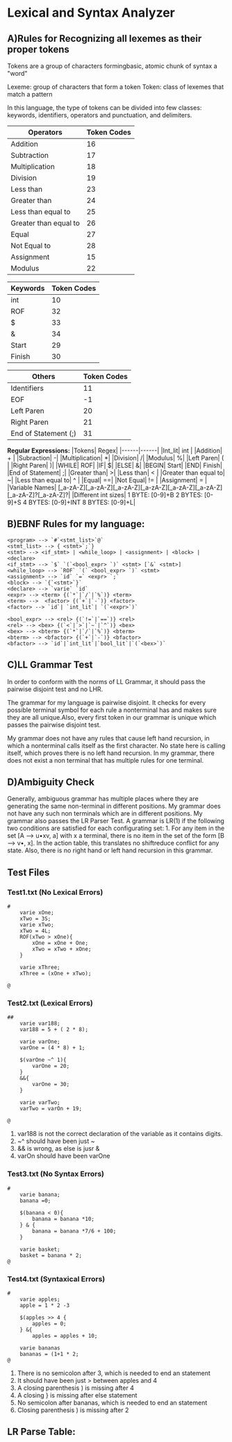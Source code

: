 # Lexical and Syntax Analyzer 



## A)Rules for Recognizing all lexemes as their proper tokens

Tokens are a group of characters formingbasic, atomic chunk of syntax a "word"

Lexeme: group of characters that form a token
Token: class of lexemes that match a pattern

In this language, the type of tokens can be divided into few classes: keywords, identifiers, operators and punctuation, and delimiters.

|Operators | Token Codes |
| ---------|-------------|
| Addition |  16
| Subtraction| 17        |
| Multiplication| 18      |
| Division | 19 |
| Less than | 23 |
| Greater than | 24 |
| Less than equal to | 25 |
| Greater than equal to | 26 |
| Equal | 27 |
| Not Equal to |28 |
| Assignment | 15 |
| Modulus | 22 |

|Keywords| Token Codes|
|--------|------------|
|int| 10
|ROF| 32|
|$| 33|
|&| 34|
|Start| 29|
|Finish| 30|

|Others|Token Codes|
|------|-----------|
|Identifiers| 11|
|EOF| -1|
|Left Paren| 20|
|Right Paren| 21|
|End of Statement (;)| 31|

**Regular Expressions:**
|Tokens| Regex|
|------|------|
|Int_lit| int |
|Addition| + |
|Subraction| -|
|Multiplication| *|
|Division| /|
|Modulus| %|
|Left Paren| ( |
|Right Paren| )|
|WHILE| ROF|
|IF| $|
|ELSE| &|
|BEGIN| Start|
|END| Finish|
|End of Statement| ;|
|Greater than| >|
|Less than| < |
|Greater than equal to| ~|
|Less than equal to| ^ |
|Equal| ==|
|Not Equal| != |
|Assignment| = |
|Variable Names| [_a-zA-Z][_a-zA-Z][_a-zA-Z][_a-zA-Z][_a-zA-Z][_a-zA-Z][_a-zA-Z]?[_a-zA-Z]?|
|Different int sizes| 1 BYTE: [0-9]+B   2 BYTES: [0-9]+S   4 BYTES: [0-9]+INT   8 BYTES: [0-9]+L|





## B)EBNF Rules for my language:

````
<program> --> `#`<stmt_list>`@`
<stmt_list> --> { <stmt>`;`}
<stmt> --> <if_stmt> | <while_loop> | <assignment> | <block> |  <declare> 
<if_stmt> --> `$` `(`<bool_expr> `)` <stmt> [`&` <stmt>]
<while_loop> --> `ROF` `(` <bool_expr> `)` <stmt>
<assignment> --> `id` `=` <expr> `;`
<block> --> `{`<stmt>`}`
<declare> --> `varie` `id` 
<expr> --> <term> {(`*`|`/`|`%`)} <term>
<term> -->  <factor> {(`+`|`-`)} <factor>
<factor> --> `id`| `int_lit`| `(`<expr>`)`

<bool_expr> --> <rel> {(`!=`|`==`)} <rel>
<rel> --> <bex> {(`<`|`>`|`~`|`^`)} <bex>
<bex> --> <bterm> {(`*`|`/`|`%`)} <bterm>
<bterm> --> <bfactor> {(`+`|`-`)} <bfactor>
<bfactor> --> `id`|`int_lit`|`bool_lit`|`(`<bex>`)`

````


## C)LL Grammar Test

In order to conform with the norms of LL Grammar, it should pass the pairwise disjoint test and no LHR.

The grammar for my language is pairwise disjoint. It checks for every possible terminal symbol for each rule a
nonterminal has and makes sure they are all unique.Also, every first token in our grammar is unique which passes the pairwise disjoint test.

My grammar does not have any rules that cause left hand recursion, in which a nonterminal calls itself as the first character. No state here is calling itself, which proves there is no left hand recursion. In my grammar, there does not exist a non terminal that has multiple rules for one terminal. 

## D)Ambiguity Check 

Generally, ambiguous grammar has multiple places where they are generating the same non-terminal in different positions. My grammar does not have any such non terminals which are in different positions. My grammar also passes the LR Parser Test. A grammar is LR(1) if the following two conditions are satisfied for each configurating set: 1. For any item in the set [A –> u•xv, a] with x a terminal, there is no item in the set of the form [B –> v•, x]. In the action table, this translates no shiftreduce conflict for any state. Also, there is no right hand or left hand recursion in this grammar.

## Test Files

### Test1.txt (No Lexical Errors)

````
# 
    varie xOne;
    xTwo = 3S;
    varie xTwo;
    xTwo = 4L;
    ROF(xTwo > xOne){
        xOne = xOne + One;
        xTwo = xTwo + xOne;
    }

    varie xThree;
    xThree = (xOne + xTwo);

@
````
### Test2.txt (Lexical Errors)

````
##
    varie var188;
    var188 = 5 + ( 2 * 8);

    varie varOne;
    varOne = (4 * 8) + 1;

    $(varOne ~^ 1){
        varOne = 20;
    } 
    &&{
        varOne = 30;
    }

    varie varTwo;
    varTwo = varOn + 19;

@
````
1) var188 is not the correct declaration of the variable as it contains digits.
2) ~^ should have been just ~ 
3) && is wrong, as else is jusr &
4) varOn should have been varOne

### Test3.txt (No Syntax Errors)
````
#
    varie banana;
    banana =0;

    $(banana < 0){
        banana = banana *10;
    } & {
        banana = banana *7/6 + 100;
    }

    varie basket;
    basket = banana * 2;
@
````
### Test4.txt (Syntaxical Errors)
````
#
    varie apples;
    apple = 1 * 2 -3

    $(apples >> 4 {
        apples = 0;
    } &{
        apples = apples + 10;

    varie bananas
    bananas = (1+1 * 2;
@
````
1) There is no semicolon after 3, which is needed to end an statement
2) It should have been just > between apples and 4
3) A closing parenthesis ) is missing after 4
4) A closing } is missing after else statement
5) No semicolon after bananas,  which is needed to end an statement
6) Closing parenthesis ) is missing after 2


## **LR Parse Table**:

